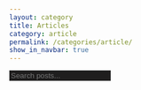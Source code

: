 ```yaml
---
layout: category
title: Articles
category: article
permalink: /categories/article/
show_in_navbar: true
---
```


  <!-- Html Elements for Search -->
  <div id="search-container">
    <form>
      <input type="text" id="search-input" placeholder="Search posts..." style="background-color: #1f1e1e; color: #fff; border: 1px solid #333;">
    </form>
    <ul id="results-container"></ul>
  </div>
